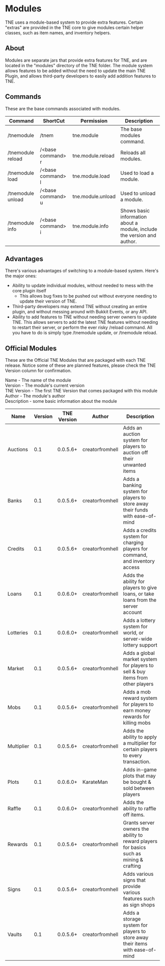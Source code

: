 # Modules
TNE uses a module-based system to provide extra features. Certain "extras" are provided in the TNE core to give modules 
certain helper classes, such as item names, and inventory helpers.

## About
Modules are separate jars that provide extra features for TNE, and are located in the "modules" directory of the TNE folder.
The module system allows features to be added without the need to update the main TNE Plugin, and allows third-party developers to easily add addition features to TNE.

## Commands
These are the base commands associated with modules.  

| Command                                |    ShortCut                          | Permission          | Description                                                                           |
|----------------------------------------|--------------------------------------|---------------------|---------------------------------------------------------------------------------------|
| /tnemodule                             | /tnem                                | tne.module          | The base modules command.                                                             |
| /tnemodule reload                      | /\<base command\> r                  | tne.module.reload   | Reloads all modules.                                                                  |
| /tnemodule load                        | /\<base command\> l                  | tne.module.load     | Used to load a module.                                                                | 
| /tnemodule unload                      | /\<base command\> u                  | tne.module.unload   | Used to unload a module.                                                              | 
| /tnemodule info                        | /\<base command\> i                  | tne.module.info     | Shows basic information about a module, include the version and author.               |

## Advantages
There's various advantages of switching to a module-based system. Here's the major ones:
- Ability to update individual modules, without needed to mess with the core plugin itself
  - This allows bug fixes to be pushed out without everyone needing to update their version of TNE.
- Third-party developers may extend TNE without creating an entire plugin, and without messing around with Bukkit Events, or any API.
- Ability to add features to TNE without needing server owners to update TNE. This allows servers to add the latest TNE 
features without needing to restart their server, or perform the ever risky /reload command. All you have to do is simply type /tnemodule update, or /tnemodule reload.

## Official Modules
These are the Official TNE Modules that are packaged with each TNE release. Notice some of these are planned features, please check the TNE Version column for confirmation.  

Name - The name of the module  
Version - The module's current version  
TNE Version - The first TNE Version that comes packaged with this module  
Author - The module's author  
Description - some basic information about the module

| Name                  | Version          | TNE Version      | Author            | Description                                                                             |
|-----------------------|------------------|------------------|-------------------|-----------------------------------------------------------------------------------------| 
| Auctions              | 0.1              | 0.0.5.6+         | creatorfromhell   | Adds an auction system for players to auction off their unwanted items                  |
| Banks                 | 0.1              | 0.0.5.6+         | creatorfromhell   | Adds a banking system for players to store away their funds with ease-of-mind           |
| Credits               | 0.1              | 0.0.5.6+         | creatorfromhell   | Adds a credits system for charging players for command, and inventory access            |
| Loans                 | 0.1              | 0.0.6.0+         | creatorfromhell   | Adds the ability for players to give loans, or take loans from the server account       |
| Lotteries             | 0.1              | 0.0.6.0+         | creatorfromhell   | Adds a lottery system for world, or server-wide lottery support                         |
| Market                | 0.1              | 0.0.5.6+         | creatorfromhell   | Adds a global market system for players to sell & buy items from other players          |
| Mobs                  | 0.1              | 0.0.5.6+         | creatorfromhell   | Adds a mob reward system for players to earn money rewards for killing mobs             |
| Multiplier            | 0.1              | 0.0.5.6+         | creatorfromhell   | Adds the ability to apply a multiplier for certain players to every transaction.        |
| Plots                 | 0.1              | 0.0.6.0+         | KarateMan         | Adds in-game plots that may be bought & sold between players                            | 
| Raffle                | 0.1              | 0.0.6.0+         | creatorfromhell   | Adds the ability to raffle off items.                                                   |
| Rewards               | 0.1              | 0.0.5.6+         | creatorfromhell   | Grants server owners the ability to reward players for basics such as mining & crafting |
| Signs                 | 0.1              | 0.0.5.6+         | creatorfromhell   | Adds various signs that provide various features such as sign shops                     |
| Vaults                | 0.1              | 0.0.5.6+         | creatorfromhell   | Adds a storage system for players to store away their items with ease-of-mind           |  